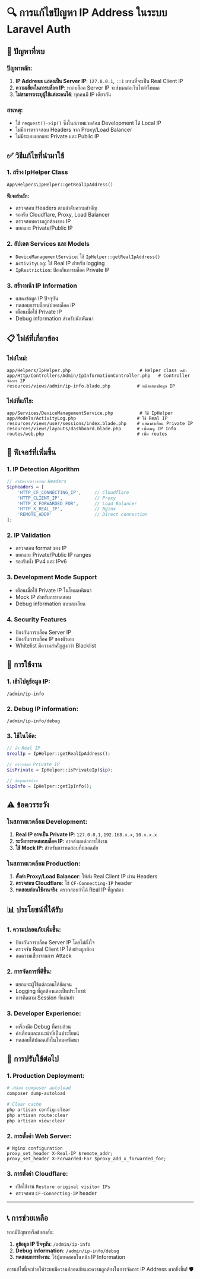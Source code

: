 # 🔍 การแก้ไขปัญหา IP Address ในระบบ Laravel Auth

## 🚨 ปัญหาที่พบ

### ปัญหาหลัก:
1. **IP Address แสดงเป็น Server IP**: `127.0.0.1`, `::1` แทนที่จะเป็น Real Client IP
2. **ความเสี่ยงในการบล็อค IP**: หากบล็อค Server IP จะส่งผลต่อเว็บไซต์ทั้งหมด
3. **ไม่สามารถระบุผู้ใช้แต่ละคนได้**: ทุกคนมี IP เดียวกัน

### สาเหตุ:
- ใช้ `request()->ip()` ซึ่งในสภาพแวดล้อม Development ได้ Local IP
- ไม่มีการตรวจสอบ Headers จาก Proxy/Load Balancer
- ไม่มีระบบแยกแยะ Private และ Public IP

## ✅ วิธีแก้ไขที่นำมาใช้

### 1. สร้าง IpHelper Class
```php
App\Helpers\IpHelper::getRealIpAddress()
```

**ฟีเจอร์หลัก:**
- ตรวจสอบ Headers ตามลำดับความสำคัญ
- รองรับ Cloudflare, Proxy, Load Balancer
- ตรวจสอบความถูกต้องของ IP
- แยกแยะ Private/Public IP

### 2. อัปเดต Services และ Models
- `DeviceManagementService`: ใช้ `IpHelper::getRealIpAddress()`
- `ActivityLog`: ใช้ Real IP สำหรับ logging
- `IpRestriction`: ป้องกันการบล็อค Private IP

### 3. สร้างหน้า IP Information
- แสดงข้อมูล IP ปัจจุบัน
- ทดสอบการบล็อค/ปลดบล็อค IP
- เตือนเมื่อใช้ Private IP
- Debug information สำหรับนักพัฒนา

## 📋 ไฟล์ที่เกี่ยวข้อง

### ไฟล์ใหม่:
```
app/Helpers/IpHelper.php                          # Helper class หลัก
app/Http/Controllers/Admin/IpInformationController.php   # Controller จัดการ IP
resources/views/admin/ip-info.blade.php          # หน้าแสดงข้อมูล IP
```

### ไฟล์ที่แก้ไข:
```
app/Services/DeviceManagementService.php          # ใช้ IpHelper
app/Models/ActivityLog.php                       # ใช้ Real IP
resources/views/user/sessions/index.blade.php    # แสดงคำเตือน Private IP
resources/views/layouts/dashboard.blade.php      # เพิ่มเมนู IP Info
routes/web.php                                   # เพิ่ม routes
```

## 🎯 ฟีเจอร์ที่เพิ่มขึ้น

### 1. IP Detection Algorithm
```php
// ลำดับการตรวจสอบ Headers
$ipHeaders = [
    'HTTP_CF_CONNECTING_IP',     // Cloudflare
    'HTTP_CLIENT_IP',            // Proxy
    'HTTP_X_FORWARDED_FOR',      // Load Balancer
    'HTTP_X_REAL_IP',            // Nginx
    'REMOTE_ADDR'                // Direct connection
];
```

### 2. IP Validation
- ตรวจสอบ format ของ IP
- แยกแยะ Private/Public IP ranges
- รองรับทั้ง IPv4 และ IPv6

### 3. Development Mode Support
- เตือนเมื่อใช้ Private IP ในโหมดพัฒนา
- Mock IP สำหรับการทดสอบ
- Debug information แบบละเอียด

### 4. Security Features
- ป้องกันการบล็อค Server IP
- ป้องกันการบล็อค IP ของตัวเอง
- Whitelist มีความสำคัญสูงกว่า Blacklist

## 🔧 การใช้งาน

### 1. เข้าไปดูข้อมูล IP:
```
/admin/ip-info
```

### 2. Debug IP information:
```
/admin/ip-info/debug
```

### 3. ใช้ในโค้ด:
```php
// ดึง Real IP
$realIp = IpHelper::getRealIpAddress();

// ตรวจสอบ Private IP
$isPrivate = IpHelper::isPrivateIp($ip);

// ข้อมูลครบถ้วน
$ipInfo = IpHelper::getIpInfo();
```

## ⚠️ ข้อควรระวัง

### ในสภาพแวดล้อม Development:
1. **Real IP อาจเป็น Private IP**: `127.0.0.1`, `192.168.x.x`, `10.x.x.x`
2. **ระวังการทดสอบบล็อค IP**: อาจส่งผลต่อการใช้งาน
3. **ใช้ Mock IP**: สำหรับการทดสอบที่ปลอดภัย

### ในสภาพแวดล้อม Production:
1. **ตั้งค่า Proxy/Load Balancer**: ให้ส่ง Real Client IP ผ่าน Headers
2. **ตรวจสอบ Cloudflare**: ใช้ `CF-Connecting-IP` header
3. **ทดสอบก่อนใช้งานจริง**: ตรวจสอบว่าได้ Real IP ที่ถูกต้อง

## 📊 ประโยชน์ที่ได้รับ

### 1. ความปลอดภัยเพิ่มขึ้น:
- ป้องกันการบล็อค Server IP โดยไม่ตั้งใจ
- ตรวจจับ Real Client IP ได้อย่างถูกต้อง
- ลดความเสี่ยงจากการ Attack

### 2. การจัดการที่ดีขึ้น:
- แยกแยะผู้ใช้แต่ละคนได้ชัดเจน
- Logging ที่ถูกต้องและเป็นประโยชน์
- การติดตาม Session ที่แม่นยำ

### 3. Developer Experience:
- เครื่องมือ Debug ที่ครบถ้วน
- คำเตือนและแนะนำที่เป็นประโยชน์
- ทดสอบได้ปลอดภัยในโหมดพัฒนา

## 🚀 การปรับใช้ต่อไป

### 1. Production Deployment:
```bash
# อัปเดต composer autoload
composer dump-autoload

# Clear cache
php artisan config:clear
php artisan route:clear
php artisan view:clear
```

### 2. การตั้งค่า Web Server:
```nginx
# Nginx configuration
proxy_set_header X-Real-IP $remote_addr;
proxy_set_header X-Forwarded-For $proxy_add_x_forwarded_for;
```

### 3. การตั้งค่า Cloudflare:
- เปิดใช้งาน `Restore original visitor IPs`
- ตรวจสอบ `CF-Connecting-IP` header

---

## 📞 การช่วยเหลือ

หากมีปัญหาหรือข้อสงสัย:

1. **ดูข้อมูล IP ปัจจุบัน**: `/admin/ip-info`
2. **Debug information**: `/admin/ip-info/debug`
3. **ทดสอบการทำงาน**: ใช้ปุ่มทดสอบในหน้า IP Information

การแก้ไขนี้จะช่วยให้ระบบมีความปลอดภัยและความถูกต้องในการจัดการ IP Address มากยิ่งขึ้น! 🛡️